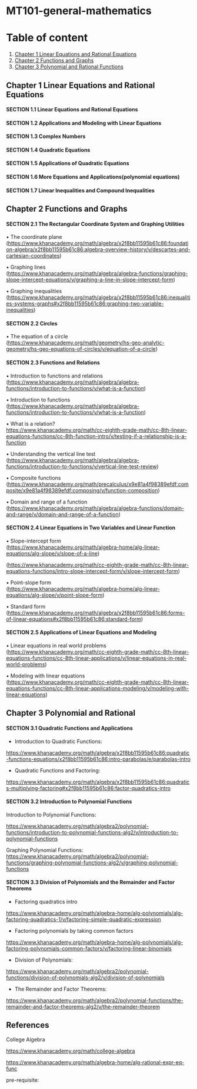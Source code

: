# MT101-general-mathematics


# Table of content 

1. [Chapter 1 Linear Equations and Rational Equations](#Chapter-1-Linear-Equations-and-Rational-Equations)
2. [Chapter 2 Functions and Graphs](#Chapter-2-Functions-and-Graphs)
3. [Chapter 3 Polynomial and Rational Functions](#Chapter-3-Polynomial-and-Rational-Functions)

## Chapter 1 Linear Equations and Rational Equations

#### SECTION 1.1 Linear Equations and Rational Equations




#### SECTION 1.2 Applications and Modeling with Linear Equations


#### SECTION 1.3 Complex Numbers




#### SECTION 1.4 Quadratic Equations


#### SECTION 1.5 Applications of Quadratic Equations


#### SECTION 1.6 More Equations and Applications(polynomial equations)


#### SECTION 1.7 Linear Inequalities and Compound Inequalities

## Chapter 2 Functions and Graphs





#### SECTION 2.1 The Rectangular Coordinate System and Graphing Utilities

• The coordinate plane <br>
(https://www.khanacademy.org/math/algebra/x2f8bb11595b61c86:foundation-algebra/x2f8bb11595b61c86:algebra-overview-history/v/descartes-and-cartesian-coordinates)



• Graphing lines <br> 
(https://www.khanacademy.org/math/algebra/algebra-functions/graphing-slope-intercept-equations/v/graphing-a-line-in-slope-intercept-form)


• Graphing inequalities <br>
(https://www.khanacademy.org/math/algebra/x2f8bb11595b61c86:inequalities-systems-graphs#x2f8bb11595b61c86:graphing-two-variable-inequalities)





#### SECTION 2.2 Circles 

• The equation of a circle <br>
(https://www.khanacademy.org/math/geometry/hs-geo-analytic-geometry/hs-geo-equations-of-circles/v/equation-of-a-circle)


#### SECTION 2.3 Functions and Relations



• Introduction to functions and relations <br>
(https://www.khanacademy.org/math/algebra/algebra-functions/introduction-to-functions/v/what-is-a-function)



• Introduction to functions <br>
(https://www.khanacademy.org/math/algebra/algebra-functions/introduction-to-functions/v/what-is-a-function)


• What is a relation? <br>
https://www.khanacademy.org/math/cc-eighth-grade-math/cc-8th-linear-equations-functions/cc-8th-function-intro/v/testing-if-a-relationship-is-a-function


• Understanding the vertical line test <br>
(https://www.khanacademy.org/math/algebra/algebra-functions/introduction-to-functions/v/vertical-line-test-review)




• Composite functions <br>
(https://www.khanacademy.org/math/precalculus/x9e81a4f98389efdf:composite/x9e81a4f98389efdf:composing/v/function-composition)


• Domain and range of a function <br>
(https://www.khanacademy.org/math/algebra/algebra-functions/domain-and-range/v/domain-and-range-of-a-function)

#### SECTION 2.4 Linear Equations in Two Variables and Linear Function


• Slope-intercept form <br>
(https://www.khanacademy.org/math/algebra-home/alg-linear-equations/alg-slope/v/slope-of-a-line)

(https://www.khanacademy.org/math/cc-eighth-grade-math/cc-8th-linear-equations-functions/intro-slope-intercept-form/v/slope-intercept-form)

• Point-slope form <br>
(https://www.khanacademy.org/math/algebra-home/alg-linear-equations/alg-slope/v/point-slope-form)


• Standard form <br>
(https://www.khanacademy.org/math/algebra/x2f8bb11595b61c86:forms-of-linear-equations#x2f8bb11595b61c86:standard-form)


#### SECTION 2.5 Applications of Linear Equations and Modeling




• Linear equations in real world problems <br>
(https://www.khanacademy.org/math/cc-eighth-grade-math/cc-8th-linear-equations-functions/cc-8th-linear-applications/v/linear-equations-in-real-world-problems)


• Modeling with linear equations <br>
(https://www.khanacademy.org/math/cc-eighth-grade-math/cc-8th-linear-equations-functions/cc-8th-linear-applications-modeling/v/modeling-with-linear-equations)



## Chapter 3 Polynomial and Rational 

#### SECTION 3.1 Quadratic Functions and Applications


* Introduction to Quadratic Functions: <br>


 https://www.khanacademy.org/math/algebra/x2f8bb11595b61c86:quadratic-functions-equations/x2f8bb11595b61c86:intro-parabolas/e/parabolas-intro


* Quadratic Functions and Factoring: <br>


 https://www.khanacademy.org/math/algebra/x2f8bb11595b61c86:quadratics-multiplying-factoring#x2f8bb11595b61c86:factor-quadratics-intro






#### SECTION 3.2 Introduction to Polynomial Functions


Introduction to Polynomial Functions: <br>


https://www.khanacademy.org/math/algebra2/polynomial-functions/introduction-to-polynomial-functions-alg2/v/introduction-to-polynomial-functions


Graphing Polynomial Functions: https://www.khanacademy.org/math/algebra2/polynomial-functions/graphing-polynomial-functions-alg2/v/graphing-polynomial-functions


#### SECTION 3.3 Division of Polynomials and the Remainder and Factor Theorems


* Factoring quadratics intro <br>


https://www.khanacademy.org/math/algebra-home/alg-polynomials/alg-factoring-quadratics-1/v/factoring-simple-quadratic-expression


* Factoring polynomials by taking common factors <br>


https://www.khanacademy.org/math/algebra-home/alg-polynomials/alg-factoring-polynomials-common-factors/v/factoring-linear-binomials




* Division of Polynomials: <br>

https://www.khanacademy.org/math/algebra2/polynomial-functions/division-of-polynomials-alg2/v/division-of-polynomials


* The Remainder and Factor Theorems:  <br>

https://www.khanacademy.org/math/algebra2/polynomial-functions/the-remainder-and-factor-theorems-alg2/v/the-remainder-theorem










## References

College Algebra <br>

https://www.khanacademy.org/math/college-algebra


https://www.khanacademy.org/math/algebra-home/alg-rational-expr-eq-func <br>


pre-requisite:



